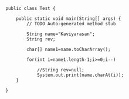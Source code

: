 	
	public class Test {
	
		public static void main(String[] args) {
			// TODO Auto-generated method stub
			
			String name="Kaviyarasan";
			String rev;
			
			char[] name1=name.toCharArray();
	
			for(int i=name1.length-1;i>=0;i--)
				
				//String rev=null;
				System.out.print(name.charAt(i));
		}
	
	}

